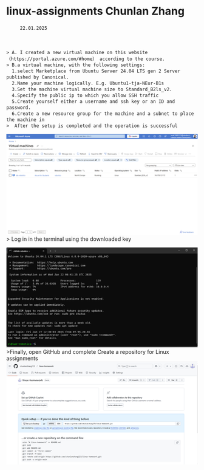 # linux-assignments  Chunlan Zhang
         22.01.2025
       
      
       
    > A. I created a new virtual machine on this website（https://portal.azure.com/#home） according to the course.
    > B.a virtual machine, with the following settings: 
      1.select Marketplace from Ubuntu Server 24.04 LTS gen 2 Server published by Canonical. 
      2.Name your machine logically. E.g. Ubuntu1-tja-NEur-B1s 
      3.Set the machine virtual machine size to Standard_B2ls_v2. 
      4.Specify the public ip to which you allow SSH traffic 
      5.Create yourself either a username and ssh key or an ID and password. 
      6.Create a new resource group for the machine and a subnet to place the machine in  
    >  After the setup is completed and the operation is successful 

![ Running picture](1.png)
    >  Log in in the terminal using the downloaded key
       
 ![Log in](2.png)     
    >Finally, open GitHub and complete Create a repository for Linux assignments
![GitHub Picture](3.png)